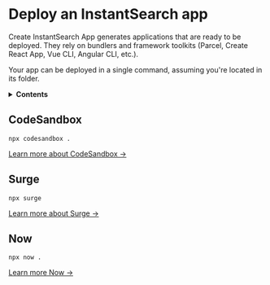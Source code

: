 # Deploy an InstantSearch app

Create InstantSearch App generates applications that are ready to be deployed. They rely on bundlers and framework toolkits (Parcel, Create React App, Vue CLI, Angular CLI, etc.).

Your app can be deployed in a single command, assuming you're located in its folder.

<details>
  <summary><strong>Contents</strong></summary>

<!-- START doctoc generated TOC please keep comment here to allow auto update -->
<!-- DON'T EDIT THIS SECTION, INSTEAD RE-RUN doctoc TO UPDATE -->


- [CodeSandbox](#codesandbox)
- [Surge](#surge)
- [Now](#now)

<!-- END doctoc generated TOC please keep comment here to allow auto update -->

</details>

## CodeSandbox

```
npx codesandbox .
```

[Learn more about CodeSandbox →](https://codesandbox.io)

## Surge

```
npx surge
```

[Learn more about Surge →](https://surge.sh)

## Now

```
npx now .
```

[Learn more Now →](https://zeit.co/now)
